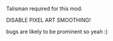 Talisman required for this mod.

DISABLE PIXEL ART SMOOTHING!

bugs are likely to be prominent so yeah :)
